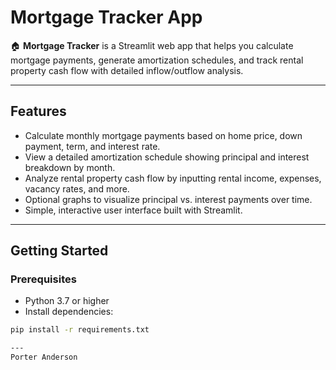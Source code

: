# Mortgage Tracker App

🏠 **Mortgage Tracker** is a Streamlit web app that helps you calculate mortgage payments, generate amortization schedules, and track rental property cash flow with detailed inflow/outflow analysis.

---

## Features

- Calculate monthly mortgage payments based on home price, down payment, term, and interest rate.
- View a detailed amortization schedule showing principal and interest breakdown by month.
- Analyze rental property cash flow by inputting rental income, expenses, vacancy rates, and more.
- Optional graphs to visualize principal vs. interest payments over time.
- Simple, interactive user interface built with Streamlit.

---

## Getting Started

### Prerequisites

- Python 3.7 or higher
- Install dependencies:

```bash
pip install -r requirements.txt

---
Porter Anderson
